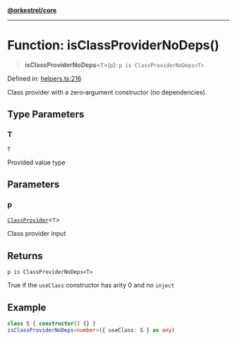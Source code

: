 [**@orkestrel/core**](../index.md)

***

# Function: isClassProviderNoDeps()

> **isClassProviderNoDeps**\<`T`\>(`p`): `p is ClassProviderNoDeps<T>`

Defined in: [helpers.ts:216](https://github.com/orkestrel/core/blob/cbe5b2d7b027ca6f0f1301ef32750afb69b4764b/src/helpers.ts#L216)

Class provider with a zero‑argument constructor (no dependencies).

## Type Parameters

### T

`T`

Provided value type

## Parameters

### p

[`ClassProvider`](../type-aliases/ClassProvider.md)\<`T`\>

Class provider input

## Returns

`p is ClassProviderNoDeps<T>`

True if the `useClass` constructor has arity 0 and no `inject`

## Example

```ts
class S { constructor() {} }
isClassProviderNoDeps<number>({ useClass: S } as any)
```

